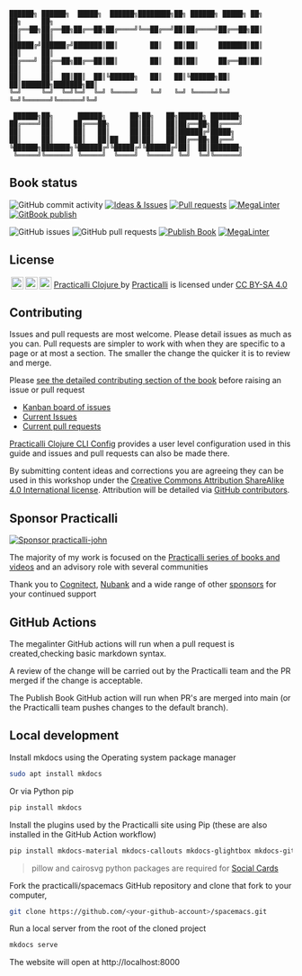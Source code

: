 ```none
██████╗ ██████╗  █████╗  ██████╗████████╗██╗ ██████╗ █████╗ ██╗     ██╗     ██╗
██╔══██╗██╔══██╗██╔══██╗██╔════╝╚══██╔══╝██║██╔════╝██╔══██╗██║     ██║     ██║
██████╔╝██████╔╝███████║██║        ██║   ██║██║     ███████║██║     ██║     ██║
██╔═══╝ ██╔══██╗██╔══██║██║        ██║   ██║██║     ██╔══██║██║     ██║     ██║
██║     ██║  ██║██║  ██║╚██████╗   ██║   ██║╚██████╗██║  ██║███████╗███████╗██║
╚═╝     ╚═╝  ╚═╝╚═╝  ╚═╝ ╚═════╝   ╚═╝   ╚═╝ ╚═════╝╚═╝  ╚═╝╚══════╝╚══════╝╚═╝

 ██████╗██╗      ██████╗      ██╗██╗   ██╗██████╗ ███████╗
██╔════╝██║     ██╔═══██╗     ██║██║   ██║██╔══██╗██╔════╝
██║     ██║     ██║   ██║     ██║██║   ██║██████╔╝█████╗
██║     ██║     ██║   ██║██   ██║██║   ██║██╔══██╗██╔══╝
╚██████╗███████╗╚██████╔╝╚█████╔╝╚██████╔╝██║  ██║███████╗
 ╚═════╝╚══════╝ ╚═════╝  ╚════╝  ╚═════╝ ╚═╝  ╚═╝╚══════╝
```

## Book status
![GitHub commit activity](https://img.shields.io/github/commit-activity/m/practicalli/clojure-practicalli-content?style=for-the-badge)
[![Ideas & Issues](https://img.shields.io/github/issues/practicalli/clojure-practicalli-content?label=content%20ideas%20and%20issues&logoColor=green&style=for-the-badge)](https://github.com/practicalli/clojure-practicalli-content/issues)
[![Pull requests](https://img.shields.io/github/issues-pr/practicalli/clojure-practicalli-content?style=for-the-badge)](https://github.com/practicalli/clojure-practicalli-content/pulls) [![MegaLinter](https://github.com/practicalli/clojure/actions/workflows/megalinter.yaml/badge.svg)](https://github.com/practicalli/clojure/actions/workflows/megalinter.yaml) [![GitBook publish](https://github.com/practicalli/clojure/actions/workflows/publish-website.yaml/badge.svg)](https://github.com/practicalli/clojure/actions/workflows/publish-website.yaml)


![GitHub issues](https://img.shields.io/github/issues/practicalli/clojure?label=content%20ideas&logo=github)
![GitHub pull requests](https://img.shields.io/github/issues-pr-raw/practicalli/clojure?label=pull%20requests&logo=github)
[![Publish Book](https://github.com/practicalli/spacemacs/actions/workflows/publish-book.yaml/badge.svg)](https://github.com/practicalli/clojure/actions/workflows/publish-book.yaml)
[![MegaLinter](https://github.com/practicalli/spacemacs/actions/workflows/megalinter.yml/badge.svg)](https://github.com/practicalli/clojure/actions/workflows/megalinter.yml)


## License

<p xmlns:cc="http://creativecommons.org/ns#" xmlns:dct="http://purl.org/dc/terms/">
<a href="http://creativecommons.org/licenses/by-sa/4.0/?ref=chooser-v1" target="_blank" rel="license noopener noreferrer" style="display:inline-block;">
<img style="height:22px!important;margin-left:3px;vertical-align:text-bottom;" src="https://mirrors.creativecommons.org/presskit/icons/sa.svg?ref=chooser-v1"><img style="height:22px!important;margin-left:3px;vertical-align:text-bottom;" src="https://mirrors.creativecommons.org/presskit/icons/cc.svg?ref=chooser-v1"><img style="height:22px!important;margin-left:3px;vertical-align:text-bottom;" src="https://mirrors.creativecommons.org/presskit/icons/by.svg?ref=chooser-v1"></a>
 <a property="dct:title" rel="cc:attributionURL" href="https://github.com/practicalli/clojure">Practicalli Clojure </a> by <a rel="cc:attributionURL dct:creator" property="cc:attributionName" href="https://practical.li">Practicalli</a> is licensed under <a href="http://creativecommons.org/licenses/by-sa/4.0/?ref=chooser-v1" target="_blank" rel="license noopener noreferrer" style="display:inline-block;">CC BY-SA 4.0 </a></p>


## Contributing

Issues and pull requests are most welcome.  Please detail issues as much as you can.  Pull requests are simpler to work with when they are specific to a page or at most a section.  The smaller the change the quicker it is to review and merge.

Please [see the detailed contributing section of the book](contributing.html) before raising an issue or pull request

* [Kanban board of issues](https://github.com/practicalli/clojure/projects/1)
* [Current Issues](https://github.com/practicalli/clojure/issues)
* [Current pull requests](https://github.com/practicalli/clojure/pulls)

[Practicalli Clojure CLI Config](clojure/clojure-cli/practicalli-config.md) provides a user level configuration used in this guide and issues and pull requests can also be made there.

By submitting content ideas and corrections you are agreeing they can be used in this workshop under the [Creative Commons Attribution ShareAlike 4.0 International license](https://creativecommons.org/licenses/by-sa/4.0/).  Attribution will be detailed via [GitHub contributors](https://github.com/practicalli/clojure/graphs/contributors).


## Sponsor Practicalli

[![Sponsor practicalli-john](https://raw.githubusercontent.com/practicalli/graphic-design/live/buttons/practicalli-github-sponsors-button.png)](https://github.com/sponsors/practicalli-john/)

The majority of my work is focused on the [Practicalli series of books and videos](https://practical.li/) and an advisory role with several communities

Thank you to [Cognitect](https://www.cognitect.com/), [Nubank](https://nubank.com.br/) and a wide range of other [sponsors](https://github.com/sponsors/practicalli-john#sponsors) for your continued support


## GitHub Actions

The megalinter GitHub actions will run when a pull request is created,checking basic markdown syntax.

A review of the change will be carried out by the Practicalli team and the PR merged if the change is acceptable.

The Publish Book GitHub action will run when PR's are merged into main (or the Practicalli team pushes changes to the default branch).


## Local development

Install mkdocs using the Operating system package manager

```bash
sudo apt install mkdocs
```

Or via Python pip

```bash
pip install mkdocs
```

Install the plugins used by the Practicalli site using Pip (these are also installed in the GitHub Action workflow)

```bash
pip install mkdocs-material mkdocs-callouts mkdocs-glightbox mkdocs-git-revision-date-localized-plugin pillow cairosvg
```

> pillow and cairosvg python packages are required for [Social Cards](https://squidfunk.github.io/mkdocs-material/setup/setting-up-social-cards/)

Fork the practicalli/spacemacs GitHub repository and clone that fork to your computer,

```bash
git clone https://github.com/<your-github-account>/spacemacs.git

```

Run a local server from the root of the cloned project

```bash
mkdocs serve
```

The website will open at http://localhost:8000
